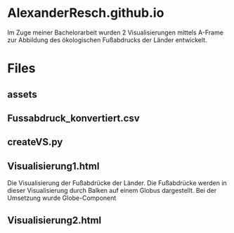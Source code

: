# AlexanderResch.github.io
Im Zuge meiner Bachelorarbeit wurden 2 Visualisierungen mittels A-Frame zur Abbildung des ökologischen Fußabdrucks der Länder entwickelt.

<h1>Files</h1>
<h2>assets</h2>

<h2>Fussabdruck_konvertiert.csv</h2>

<h2>createVS.py</h2>

<h2>Visualisierung1.html</h2>
Die Visualisierung der Fußabdrücke der Länder. Die Fußabdrücke werden in dieser Visualisierung durch Balken auf einem Globus dargestellt. Bei der Umsetzung wurde  Globe-Component 
<h2>Visualisierung2.html</h2>

